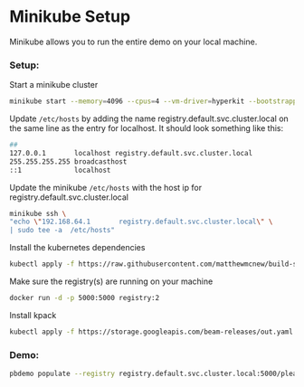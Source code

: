 # Minikube Setup

Minikube allows you to run the entire demo on your local machine.

### Setup:

Start a minikube cluster
```bash
minikube start --memory=4096 --cpus=4 --vm-driver=hyperkit --bootstrapper=kubeadm --insecure-registry "registry.default.svc.cluster.local:5000"
```

Update `/etc/hosts` by adding the name registry.default.svc.cluster.local on the same line as the entry for localhost. It should look something like this:
```bash
##
127.0.0.1       localhost registry.default.svc.cluster.local
255.255.255.255 broadcasthost
::1             localhost
```

Update the minikube `/etc/hosts` with the host ip for registry.default.svc.cluster.local
 ```bash
minikube ssh \
"echo \"192.168.64.1       registry.default.svc.cluster.local\" \
| sudo tee -a  /etc/hosts"
```

Install the kubernetes dependencies

```bash
kubectl apply -f https://raw.githubusercontent.com/matthewmcnew/build-service-visualization/master/setup/minikube/service.yaml
```

Make sure the registry(s) are running on your machine
```bash
docker run -d -p 5000:5000 registry:2
```

Install kpack
```bash
kubectl apply -f https://storage.googleapis.com/beam-releases/out.yaml
```

### Demo:

```bash
pbdemo populate --registry registry.default.svc.cluster.local:5000/please --count 15
```
